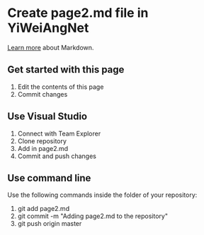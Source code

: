 ﻿# Create page2.md file in YiWeiAngNet

[Learn more](https://daringfireball.net/projects/markdown/syntax) about Markdown.

## Get started with this page
 1. Edit the contents of this page
 2. Commit changes

## Use Visual Studio
 1. Connect with Team Explorer
 2. Clone repository
 3. Add in page2.md 
 4. Commit and push changes

## Use command line
Use the following commands inside the folder of your repository:

 1. git add page2.md 
 2. git commit -m "Adding page2.md to the repository"
 3. git push origin master
